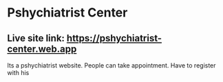 # Pshychiatrist Center

## Live site link: https://pshychiatrist-center.web.app

Its a pshychiatrist website.
People can take appointment.
Have to register with his 